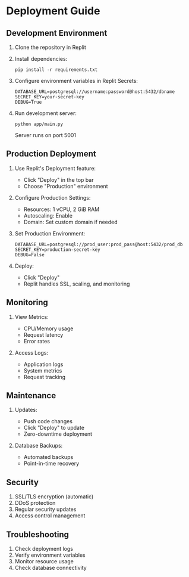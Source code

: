 
# Deployment Guide

## Development Environment

1. Clone the repository in Replit
2. Install dependencies:
   ```
   pip install -r requirements.txt
   ```

3. Configure environment variables in Replit Secrets:
   ```
   DATABASE_URL=postgresql://username:password@host:5432/dbname
   SECRET_KEY=your-secret-key
   DEBUG=True
   ```

4. Run development server:
   ```
   python app/main.py
   ```
   Server runs on port 5001

## Production Deployment

1. Use Replit's Deployment feature:
   - Click "Deploy" in the top bar
   - Choose "Production" environment

2. Configure Production Settings:
   - Resources: 1 vCPU, 2 GiB RAM
   - Autoscaling: Enable
   - Domain: Set custom domain if needed

3. Set Production Environment:
   ```
   DATABASE_URL=postgresql://prod_user:prod_pass@host:5432/prod_db
   SECRET_KEY=production-secret-key
   DEBUG=False
   ```

4. Deploy:
   - Click "Deploy"
   - Replit handles SSL, scaling, and monitoring

## Monitoring

1. View Metrics:
   - CPU/Memory usage
   - Request latency
   - Error rates

2. Access Logs:
   - Application logs
   - System metrics
   - Request tracking

## Maintenance

1. Updates:
   - Push code changes
   - Click "Deploy" to update
   - Zero-downtime deployment

2. Database Backups:
   - Automated backups
   - Point-in-time recovery

## Security

1. SSL/TLS encryption (automatic)
2. DDoS protection
3. Regular security updates
4. Access control management

## Troubleshooting

1. Check deployment logs
2. Verify environment variables
3. Monitor resource usage
4. Check database connectivity
